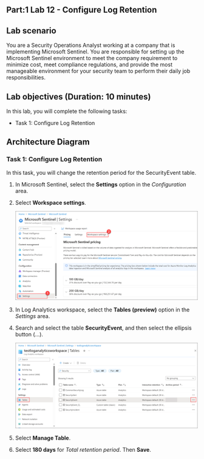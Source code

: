 ## Part:1 Lab 12 - Configure Log Retention

## Lab scenario
You are a Security Operations Analyst working at a company that is implementing Microsoft Sentinel. You are responsible for setting up the Microsoft Sentinel environment to meet the company requirement to minimize cost, meet compliance regulations, and provide the most manageable environment for your security team to perform their daily job responsibilities.

## Lab objectives (Duration: 10 minutes)
In this lab, you will complete the following tasks:
- Task 1: Configure Log Retention

## Architecture Diagram  

### Task 1: Configure Log Retention

In this task, you will change the retention period for the SecurityEvent table.

1. In Microsoft Sentinel, select the **Settings** option in the *Configuration* area.

1. Select **Workspace settings**.

   ![](../media/image_39.png)   

1. In Log Analytics workspace, select the **Tables (preview)** option in the *Settings* area.

1. Search and select the table **SecurityEvent**, and then select the ellipsis button (...).

   ![](../media/image_40.png)     

1. Select **Manage Table**.

1. Select **180 days** for *Total retention period*. Then **Save**.
